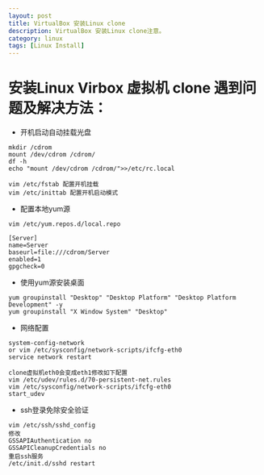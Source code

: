 ```yaml
---
layout: post
title: VirtualBox 安装Linux clone
description: VirtualBox 安装Linux clone注意。
category: linux
tags: [Linux Install]
---
```


# 安装Linux Virbox 虚拟机 clone 遇到问题及解决方法：

- 开机启动自动挂载光盘

```
mkdir /cdrom
mount /dev/cdrom /cdrom/
df -h
echo "mount /dev/cdrom /cdrom/">>/etc/rc.local
```

```
vim /etc/fstab 配置开机挂载
vim /etc/inittab 配置开机启动模式
```

- 配置本地yum源

```
vim /etc/yum.repos.d/local.repo

[Server]
name=Server
baseurl=file:///cdrom/Server
enabled=1
gpgcheck=0

```

- 使用yum源安装桌面

```
yum groupinstall "Desktop" "Desktop Platform" "Desktop Platform Development" -y
yum groupinstall "X Window System" "Desktop"
```

- 网络配置

```
system-config-network
or vim /etc/sysconfig/network-scripts/ifcfg-eth0
service network restart
```

```
clone虚拟机eth0会变成eth1修改如下配置
vim /etc/udev/rules.d/70-persistent-net.rules
vim /etc/sysconfig/network-scripts/ifcfg-eth0
start_udev
```

- ssh登录免除安全验证

```
vim /etc/ssh/sshd_config
修改
GSSAPIAuthentication no
GSSAPICleanupCredentials no
重启ssh服务
/etc/init.d/sshd restart
```

